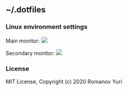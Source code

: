 ## ~/.dotfiles  

### Linux environment settings

Main monitor:
![](http://darteil-projects.ru/static/images/c1.png)

Secondary monitor:
![](http://darteil-projects.ru/static/images/c2.png)

### License

MIT License, Copyright (c) 2020 Romanov Yuri
